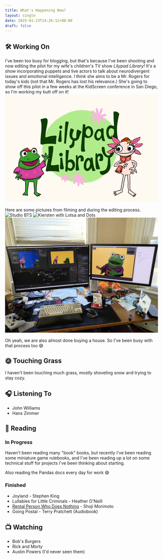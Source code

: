 ```yaml
---
title: What's Happening Now?
layout: single
date: 2025-01-23T14:26:12+00:00
draft: false
---
```

## 🛠️ Working On

I've been too busy for blogging, but that's because I've been shooting and now
editing the pilot for my wife's children's TV show *Lilypad Library!* It's a show
incorporating puppets and live actors to talk about neurodivergent issues and emotional
intelligence. I think she aims to be a Mr. Rogers for today's kids (not that Mr. Rogers has lost his relevance.)
She's going to show off this pilot in a few weeks at the KidScreen conference in San Diego,
so I'm working my butt off on it!
![Lilypad Library Logo](lilypad_logo.jpg)

Here are some pictures from filming and during the editing process.
![Studio BTS](filming.jpg)
![Kiersten with Lotsa and Dots](kier_n_puppets.jpg)
![Messy desk where I edit](edit_workstation.jpg)

Oh yeah, we are also almost done buying a house. So I've been busy with that process too 😅

## 🌞 Touching Grass

I haven't been touching much grass, mostly shoveling snow and trying to stay
cozy.

## 🎧 Listening To

- John Williams
- Hans Zimmer

## 📖 Reading

### In Progress

Haven't been reading many "book" books, but recently I've been reading some miniature game rulebooks,
and I've been reading up a lot on some technical stuff for projects I've been thinking about starting.

Also reading the Pandas docs every day for work 😅

### Finished

- Joyland - Stephen King
- Lullabies for Little Criminals - Heather O'Neill
- [Rental Person Who Does Nothing](https://app.thestorygraph.com/books/c7b5f7a6-586d-4a42-b7f6-7bf8256279ed) - Shoji Morimoto
- Going Postal - Terry Pratchett (Audiobook)

## 📺 Watching

- Bob's Burgers
- Rick and Morty
- Austin Powers (I'd never seen them)
